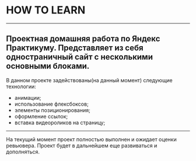 # HOW TO LEARN
---
Проектная домашняя работа по Яндекс Практикуму. Представляет из себя одностраничный сайт с несколькими основными блоками.
---
В данном проекте задействованы(на данный момент) следующие технологии:
* анимации;
* использование флексбоксов;
* элементы позиционирования;
* оформление ссылок;
* вставка видеороликов на страницу;
---
На текущий момент проект полностью выполнен и ожидает оценки ревьювера.
Проект будет в дальнейшем еще развиваться и дополняться.
